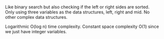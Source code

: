 Like binary search but also checking if the left or right sides are sorted. Only using three variables as the data structures, left, right and mid. No other complex data structures.

Logarithmic O(log n) time complexity. Constant space complexity O(1) since we just have integer variables.
